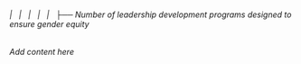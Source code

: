 ###### |   |   |   |   |   ├── Number of leadership development programs designed to ensure gender equity

*Add content here*